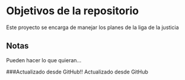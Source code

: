 # Objetivos de la repositorio

Este proyecto se encarga de manejar los planes de la liga de la justicia


## Notas
Pueden hacer lo que quieran...

###Actualizado desde GitHub!!
Actualizado desde GitHub

